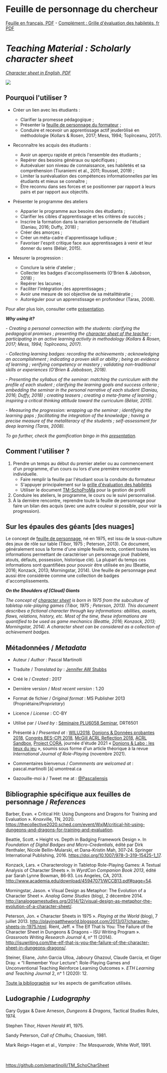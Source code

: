 # Feuille de personnage du chercheur

[Feuille en français, PDF](https://github.com/pmartinolli/TM_SchoCharSheet/blob/master/files/TM_SchoCharSheet-v1.21-fr.pdf) - 
[Complément : Grille d'évaluation des habiletés, fr PDF](https://github.com/pmartinolli/TM_SchoCharSheet/blob/master/files/TM_SchoCharSheet_grille_eval_habiletes.1.0.fr.pdf)

# *Teaching Material : Scholarly character sheet*

*[Character sheet in English, PDF](https://github.com/pmartinolli/TM_SchoCharSheet/blob/master/files/TM_SchoCharSheet-v1.18.1-en.pdf)*

![](https://github.com/pmartinolli/TM_SchoCharSheet/blob/master/files/feuilleperso119.png)

## Pourquoi l'utiliser ?

* Créer un lien avec les étudiants :
  * Clarifier la promesse pédagogique ;
  * Présenter la [feuille de personnage du formateur](https://github.com/pmartinolli/TM_SchoCharSheet/blob/master/files/Feuille-de-personnage-d-apprentissage-CI-french-exemple-pmartinolli.pdf) ;
  * Conduire et recevoir un apprentissage actif jeuderôlisé en méthodologie (Kollars & Rosen, 2017; Mess, 1994; Topîrceanu, 2017).

* Reconnaître les acquis des étudiants :
  * Avoir un aperçu rapide et précis l'ensemble des étudiants ;
  * Repérer des besoins généraux ou spécifiques ;
  * Autoévaluer son niveau de connaissance, ses habiletés et sa compréhension (Tiuraniemi et al., 2011; Roussel, 2019) ;
  * Limiter la surévaluation des compétences informationnelles par les étudiants et mieux se connaître ;
  * Être reconnu dans ses forces et se positionner par rapport à leurs pairs et par rapport aux objectifs.

* Présenter le programme des ateliers 
  * Apparier le programme aux besoins des étudiants ;
  * Clarifier les cibles d'apprentissage et les critères de succès ;
  * Inscrire la formation dans la narration personnelle de l'étudiant (Daniau, 2016; Duffy, 2018) ;
  * Créer des amorçes ;
  * Créer un méta-cadre d'apprentissage ludique ;
  * Favoriser l'esprit critique face aux apprentissages à venir et leur donner du sens (Bélair, 2015).

* Mesurer la progression :
  * Conclure la série d'atelier ;
  * Collecter les badges d'accomplissements (O'Brien & Jabobson, 2018) ;
  * Repérer les lacunes ;
  * Faciliter l'intégration des apprentissages ;
  * Avoir une mesure de soi objective de sa métalittératie ;
  * Autoréguler pour un apprenstissage en profondeur (Taras, 2008).

Pour aller plus loin, consulter cette [présentation](http://hdl.handle.net/1866/25029).

***Why using it?***

*- Creating a personal connection with the students: clarifying the pedagogical promises ; presenting the [character sheet of the teacher](https://github.com/pmartinolli/TM_SchoCharSheet/blob/master/files/Feuille-de-personnage-d-apprentissage-CI-french-exemple-pmartinolli.pdf) ; participating in an active learning activity in methodology (Kollars & Rosen, 2017; Mess, 1994; Topîrceanu, 2017).*

*- Collecting learning badges: recording the achievements ; acknowledging an accomplishment ; indicating a proven skill or ability ; being an evidence of learning ; verifying competency or mastery ; validating non-traditional skills or experiences (O'Brien & Jabobson, 2018).*

*- Presenting the syllabus of the seminar: matching the curriculum with the profile of each student ; clarifying the learning goals and success criteria ; embedding the seminar in the personal narrative of each student (Daniau, 2016; Duffy, 2018) ; creating teasers ; creating a meta-frame of learning ; inspiring a critical thinking attitude toward the curriculum (Bélair, 2015).*

*- Measuring the progression: wrapping up the seminar ; identifying the learning gaps ; facilitating the integration of the knowledge ; having a precise measure of the metaliteracy of the students ; self-assessment for deep learning (Taras, 2008).*

*To go further, check the gamification bingo in this [presentation](http://hdl.handle.net/1866/25029).*

## Comment l'utiliser ? 

1. Prendre un temps au début du premier atelier ou au commencement d'un programme, d'un cours ou lors d'une première rencontre individuelle.
   * Faire remplir la feuille par l'étudiant sous la conduite du formateur
   * S'appuyer principalement sur la [grille d'évaluation des habiletés](https://github.com/pmartinolli/TM_SchoCharSheet/blob/master/files/TM_SchoCharSheet_grille_eval_habiletes.1.0.fr.pdf)
   * Utiliser le document [TM-SchoProMa](https://github.com/pmartinolli/TM-SchoProMa) pour la gestion de profil
2. Conduire les ateliers, le programme, le cours ou le suivi personnalisé.
3. À la dernière rencontre, reprendre toute la feuille de personnage pour faire un bilan des acquis (avec une autre couleur si possible, pour voir la progression).

## Sur les épaules des géants \[des nuages\]

Le concept de [feuille de personnage](https://fr.wikipedia.org/wiki/Feuille_de_personnage), né en 1975, est issu de la sous-culture des jeux de rôle sur table (Tibor, 1975 ; Peterson, 2013). Ce document, généralement sous la forme d'une simple feuille recto, contient toutes les informations permettant de caractériser un personnage joué (habileté, atouts, défauts, possession, historique clé). La plupart du temps ces informations sont quantifiées pour pouvoir être utilisée en jeu (Beattie, 2016; Konzack, 2013; Morningstar, 2014). Une feuille de personnage peut aussi être considérée comme une collection de badges d'accomplissements.

***On the Shoulders of [Cloud] Giants***

*The concept of [character sheet](https://fr.wikipedia.org/wiki/Feuille_de_personnage) is born in 1975 from the subculture of tabletop role-playing games (Tibor, 1975 ; Peterson, 2013). This document describes a fictional character through key informations: abilities, assets, flaws, relations, history, etc. Most of the time, these informations are quantified to be used as game mechanics (Beattie, 2016; Konzack, 2013; Morningstar, 2014). A character sheet can be considered as a collection of achievement badges.*



## Métadonnées / *Metadata*

* Auteur / *Author* : Pascal Martinolli

* Traduite / *Translated by* : [Jennifer AW Stubbs](https://github.com/jas58)

* Créé le / *Created* : 2017

* Dernière version / *Most recent version* : 1.20

* Format de fichier / *Original format* : MS Publisher 2013 (Propriétaire/*Proprietary*)

* Licence / *License* : CC-BY

* Utilisé par / *Used by* : [Séminaire PLU6058 Seminar](https://bib.umontreal.ca/multidisciplinaire/plu6058), DRT6501

* Présenté à / *Presented at* : [WILU2018](http://hdl.handle.net/1866/20641), [Donjons & Données probantes 2018](http://hdl.handle.net/1866/21088), [Congrès BES-CPI 2018]( http://hdl.handle.net/1866/21087), [McGill ACRL Reflection 2018](https://zotrpg.blogspot.com/2018/11/trpg-elements-to-enhance-student.html), [ACRL Sandbox](http://sandbox.acrl.org/users/pascalou), [Project CORA](https://www.projectcora.org/users/pascalmartinolliumontrealca), journée d'étude 2021 « [Donjons & Labo : les lieux du jeu](https://jdr.hypotheses.org/1461) », soumis sous forme d'un article théorique à la revue _International Journal of Role-Playing_ (novembre 2021).

* Commentaires bienvenus / *Commments are welcomed at* : pascal.martinolli [à] umontreal.ca

* Gazouille-moi à / Tweet me at : [@Pascaliensis](https://twitter.com/Pascaliensis)




## Bibliographie spécifique aux feuilles de personnage / *References*

Barber, Evan. « Critical Hit: Using Dungeons and Dragons for Training and Evaluation ». Knoxville, TN, 2020. https://thecollective2020.sched.com/event/WxjM/critical-hit-using-dungeons-and-dragons-for-training-and-evaluation.

Beattie, Scott. « Height vs. Depth in Badging Framework Design ». In *Foundation of Digital Badges and Micro-Credentials*, édité par Dirk Ifenthaler, Nicole Bellin-Mularski, et Dana-Kristin Mah, 307‑24. Springer International Publishing, 2016. https://doi.org/10.1007/978-3-319-15425-1_17.

Konzack, Lars. « Characterology in Tabletop Role-Playing Games: A Textual Analysis of Character Sheets ». In *WyrdCon Companion Book 2013*, édité par Sarah Lynne Bowman, 86‑93. Los Angeles, CA, 2013. http://www.academia.edu/download/45947071/WCCB13.pdf#page=54.

Morningstar, Jason. « Visual Design as Metaphor: The Evolution of a Character Sheet ». *Analog Game Studies* (blog), 2 décembre 2014. http://analoggamestudies.org/2014/12/visual-design-as-metaphor-the-evolution-of-a-character-sheet/.

Peterson, Jon. « Character Sheets in 1975 ». *Playing at the World* (blog), 7 juillet 2013. http://playingattheworld.blogspot.com/2013/07/character-sheets-in-1975.html.
Rient, Jeff. « The Elf That Is You: The Failure of the Character Sheet in Dungeons & Dragons – ISU Writing Program ». *Grassroots Writing Research Journal* 4, nᵒ 11 (2014). http://isuwriting.com/the-elf-that-is-you-the-failure-of-the-character-sheet-in-dungeons-dragons/.

Steiner, Eliane, John Garcia Ulloa, Jaboury Ghazoul, Claude Garcia, et Giger Dray. « “I Remember Your Lecture”: Role-Playing Games and Unconventional Teaching Reinforce Learning Outcomes ». *ETH Learning and Teaching Journal* 2, nᵒ 1 (2020): 12.

[Toute la bibliographie](http://hdl.handle.net/1866/25029) sur les aspects de gamification utilisés.


## Ludographie / *Ludography*

Gary Gygax & Dave Arneson, *Dungeons & Dragons*, Tactical Studies Rules, 1974.

Stephen Tihor, *Haven Herald* #1, 1975.

Sandy Peterson, *Call of Cthulhu*, Chaosium, 1981.

Mark Reign-Hagen et al., *Vampire : The Masquerade*, White Wolf, 1991.


\
\
https://github.com/pmartinolli/TM_SchoCharSheet
